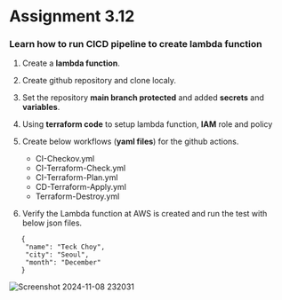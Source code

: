 # Assignment 3.12
### Learn how to run CICD pipeline to create lambda function
1. Create a **lambda function**.

2. Create github repository and clone localy.

3. Set the repository **main branch protected** and added **secrets** and **variables**.

4. Using **terraform code** to setup lambda function, **IAM** role and policy

5. Create below workflows (**yaml files**) for the github actions.
   - CI-Checkov.yml
   - CI-Terraform-Check.yml
   - CI-Terraform-Plan.yml
   - CD-Terraform-Apply.yml
   - Terraform-Destroy.yml

6. Verify the Lambda function at AWS is created and run the test with below json files.
```
   {
    "name": "Teck Choy",
    "city": "Seoul",
    "month": "December"
   }
```

![Screenshot 2024-11-08 232031](https://github.com/user-attachments/assets/756c0c1f-afc5-4c37-98e8-80e01908bb20)
